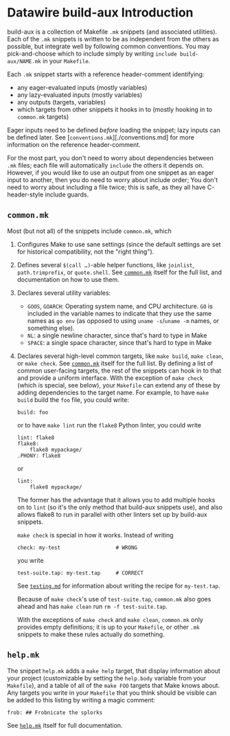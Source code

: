 # Datawire build-aux Introduction

build-aux is a collection of Makefile `.mk` snippets (and associated
utilities).  Each of the `.mk` snippets is written to be as
independent from the others as possible, but integrate well by
following common conventions.  You may pick-and-choose which to
include simply by writing `include build-aux/NAME.mk` in your
`Makefile`.

Each `.mk` snippet starts with a reference header-comment
identifying:

 - any eager-evaluated inputs (mostly variables)
 - any lazy-evaluated inputs (mostly variables)
 - any outputs (targets, variables)
 - which targets from other snippets it hooks in to (mostly hooking
   in to `common.mk` targets)

Eager inputs need to be defined *before* loading the snippet; lazy
inputs can be defined later.  See [`conventions.mk`][./conventions.md]
for more information on the reference header-comment.

For the most part, you don't need to worry about dependencies between
`.mk` files; each file will automatically `include` the others it
depends on.  However, if you would like to use an output from one
snippet as an eager input to another, then you do need to worry about
include order; You don't need to worry about including a file twice;
this is safe, as they all have C-header-style include guards.

## `common.mk`

Most (but not all) of the snippets include `common.mk`, which

 1. Configures Make to use sane settings (since the default settings
    are set for historical compatibility, not the "right thing").

 2. Defines several `$(call …)`-able helper functions, like
    `joinlist`, `path.trimprefix`, or `quote.shell`.  See
    [`common.mk`](../common.mk) itself for the full list, and
    documentation on how to use them.

 3. Declares several utility variables:
    - `GOOS`, `GOARCH`: Operating system name, and CPU architecture.
      `GO` is included in the variable names to indicate that they use
      the same names as `go env` (as opposed to using `uname
      -s`/`uname -m` names, or something else).
    - `NL`: a single newline character, since that's hard to type in Make
    - `SPACE`: a single space character, since that's hard to type in
      Make

 4. Declares several high-level common targets, like `make build`,
    `make clean`, or `make check`.  See [`common.mk`](../common.mk)
    itself for the full list.  By defining a list of common
    user-facing targets, the rest of the snippets can hook in to that
    and provide a uniform interface.  With the exception of `make
    check` (which is special, see below), your `Makefile` can extend
    any of these by adding dependencies to the target name.  For
    example, to have `make build` build the `foo` file, you could
    write:

		build: foo

    or to have `make lint` run the `flake8` Python linter, you could
    write

		lint: flake8
		flake8:
			flake8 mypackage/
		.PHONY: flake8

    or

		lint:
			flake8 mypackage/

    The former has the advantage that it allows you to add multiple
	hooks on to `lint` (so it's the only method that build-aux
	snippets use), and also allows flake8 to run in parallel with
	other linters set up by build-aux snippets.

    `make check` is special in how it works.  Instead of writing

		check: my-test                  # WRONG

    you write

		test-suite.tap: my-test.tap     # CORRECT

    See [`testing.md`](./testing.md) for information about writing the
    recipe for `my-test.tap`.

    Because of `make check`'s use of `test-suite.tap`, `common.mk`
    also goes ahead and has `make clean` run `rm -f test-suite.tap`.

    With the exceptions of `make check` and `make clean`, `common.mk`
    only provides empty definitions; it is up to your `Makefile`, or
    other `.mk` snippets to make these rules actually do something.

## `help.mk`

The snippet `help.mk` adds a `make help` target, that display
information about your project (customizable by setting the
`help.body` variable from your `Makefile`), and a table of all of the
`make FOO` targets that Make knows about.  Any targets you write in
your `Makefile` that you think should be visible can be added to this
listing by writing a magic comment:

	frob: ## Frobnicate the splorks

See [`help.mk`](../help.mk) itself for full documentation.
